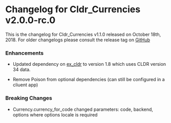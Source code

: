 # Changelog for Cldr_Currencies v2.0.0-rc.0

This is the changelog for Cldr_Currencies v1.1.0 released on October 18th, 2018.  For older changelogs please consult the release tag on [GitHub](https://github.com/kipcole9/cldr_numbers/tags)

### Enhancements

* Updated dependency on [ex_cldr](https://hex.pm/packages/ex_cldr) to version 1.8 which uses CLDR version 34 data.

* Remove Poison from optional dependencies (can still be configured in a cliuent app)

### Breaking Changes

* Currency.currency_for_code changed parameters:  code, backend, options where options locale is required
